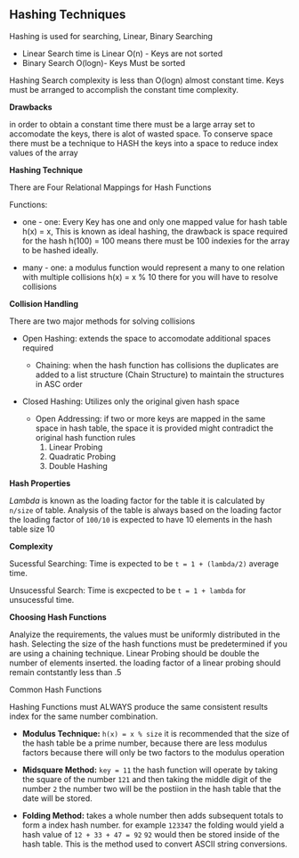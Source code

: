 ## Hashing Techniques

Hashing is used for searching, Linear, Binary Searching 

* Linear Search time is Linear O(n) - Keys are not sorted
* Binary Search O(logn)- Keys Must be sorted

Hashing Search complexity is less than O(logn) almost constant time. Keys must be arranged to accomplish the constant time complexity. 

**Drawbacks**

in order to obtain a constant time there must be a large array set to accomodate the keys, there is alot of wasted space. To conserve space there must be a technique to HASH the keys into a space to reduce index values of the array

**Hashing Technique**

There are Four Relational Mappings for Hash Functions

Functions: 

* one - one: Every Key has one and only one mapped value for hash table h(x) = x, This is known as ideal hashing, the drawback is space required for the hash h(100) = 100 means there must be 100 indexies for the array to be hashed ideally.

* many - one: a modulus function would represent a many to one relation with multiple collisions h(x) = x % 10 there for you will have to resolve collisions

**Collision Handling**

There are two major methods for solving collisions

* Open Hashing: extends the space to accomodate additional spaces required
    * Chaining: when the hash function has collisions the duplicates are added to a list structure (Chain Structure) to maintain the structures in ASC order

* Closed Hashing: Utilizes only the original given hash space
    * Open Addressing: if two or more keys are mapped in the same space in hash table, the space it is provided might contradict the original hash function rules
        1. Linear Probing
        2. Quadratic Probing
        3. Double Hashing

**Hash Properties**

*Lambda* is known as the loading factor for the table it is calculated by `n/size` of table. Analysis of the table is always based on the loading factor the loading factor of `100/10` is expected to have 10 elements in the hash table size 10

**Complexity**

Sucessful Searching: Time is expected to be `t = 1 + (lambda/2)` average time.

Unsucessful Search: Time is excpected to be `t = 1 + lambda` for unsucessful time.

**Choosing Hash Functions**

Analyize the requirements, the values must be uniformly distributed in the hash. Selecting the size of the hash functions must be predetermined if you are using a chaining technique. Linear Probing should be double the number of elements inserted. the loading factor of a linear probing should remain contstantly less than .5

Common Hash Functions

Hashing Functions must ALWAYS produce the same consistent results index for the same number combination.

* **Modulus Technique:** `h(x) = x % size` it is recommended that the size of the hash table be a prime number, because there are less modulus factors because there will only be two factors to the modulus operation

* **Midsquare Method:** `key = 11` the hash function will operate by taking the square of the number `121` and then taking the middle digit of the number `2` the number two will be the postiion in the hash table that the date will be stored.

* **Folding Method:** takes a whole number then adds subsequent totals to form a index hash number. for example `123347` the folding would yield a hash value of `12 + 33 + 47 = 92` `92` would then be stored inside of the hash table. This is the method used to convert ASCII string conversions.
